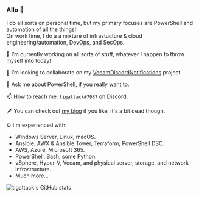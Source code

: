 ### Allo 👋

I do all sorts on personal time, but my primary focuses are PowerShell and automation of all the things!  
On work time, I do a a mixture of infrastucture & cloud engineering/automation, DevOps, and SecOps.

🔭 I’m currently working on all sorts of stuff, whatever I happen to throw myself into today!

👯 I’m looking to collaborate on my [VeeamDiscordNotifications](https://github.com/tigattack/VeeamDiscordNotifications) project.

💬 Ask me about PowerShell, if you really want to.

📫 How to reach me: `tigattack#7987` on Discord.

🖋️ You can check out [my blog](https://blog.tiga.tech) if you like, it's a bit dead though.

⚙️ I'm experienced with:
* Windows Server, Linux, macOS.
* Ansible, AWX & Ansible Tower, Terraform, PowerShell DSC.
* AWS, Azure, Microsoft 365.
* PowerShell, Bash, some Python.
* vSphere, Hyper-V, Veeam, and physical server, storage, and network infrastructure.
* Much more...

![tigattack's GitHub stats](https://github-readme-stats.vercel.app/api?username=tigattack&count_private=true&show_icons=true&theme=dracula)

